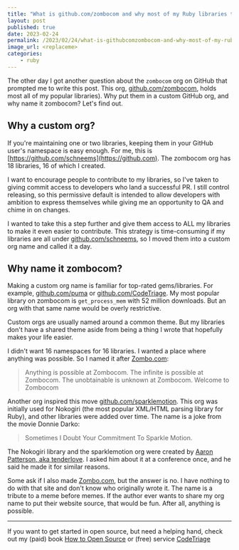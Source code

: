 ```yaml
---
title: "What is github.com/zombocom and why most of my Ruby libraries there?"
layout: post
published: true
date: 2023-02-24
permalink: /2023/02/24/what-is-githubcomzombocom-and-why-most-of-my-ruby-libraries-there/
image_url: <replaceme>
categories:
    - ruby
---
```


The other day I got another question about the `zombocom` org on GitHub that prompted me to write this post. This org, [github.com/zombocom](https://github.com/zombocom), holds most all of my popular libraries). Why put them in a custom GitHub org, and why name it zombocom? Let's find out.

## Why a custom org?

If you're maintaining one or two libraries, keeping them in your GitHub user's namespace is easy enough. For me, this is [https://github.com/schneems](https://github.com). The zombocom org has 18 libraries, 16 of which I created. 

I want to encourage people to contribute to my libraries, so I've taken to giving commit access to developers who land a successful PR. I still control releasing, so this permissive default is intended to allow developers with ambition to express themselves while giving me an opportunity to QA and chime in on changes.

I wanted to take this a step further and give them access to ALL my libraries to make it even easier to contribute. This strategy is time-consuming if my libraries are all under [github.com/schneems](https://github.com/schneems), so I moved them into a custom org name and called it a day.

## Why name it zombocom?

Making a custom org name is familiar for top-rated gems/libraries. For example, [github.com/puma](https://github.com/puma) or [github.com/CodeTriage](https://github.com/codetriage). My most popular library on zombocom is `get_process_mem` with 52 million downloads. But an org with that same name would be overly restrictive.

Custom orgs are usually named around a common theme. But my libraries don't have a shared theme aside from being a thing I wrote that hopefully makes your life easier. 

I didn't want 16 namespaces for 16 libraries. I wanted a place where anything was possible. So I named it after [Zombo.com](https://zombo.com):

> Anything is possible at Zombocom. The infinite is possible at Zombocom. The unobtainable is unknown at Zombocom. Welcome to Zombocom

Another org inspired this move [github.com/sparklemotion](https://github.com/sparklemotion). This org was initially used for Nokogiri (the most popular XML/HTML parsing library for Ruby), and other libraries were added over time. The name is a joke from the movie Donnie Darko:

> Sometimes I Doubt Your Commitment To Sparkle Motion.

The Nokogiri library and the sparklemotion org were created by [Aaron Patterson, aka tenderlove](https://github.com/sparklemotion/nokogiri/commit/e7f98b6cb8e4b49da26aa3bd70f415fac2af5ac3). I asked him about it at a conference once, and he said he made it for similar reasons.

Some ask if I also made [Zombo.com](https://zombo.com), but the answer is no. I have nothing to do with that site and don't know who originally wrote it. The name is a tribute to a meme before memes. If the author ever wants to share my org name to put their website source, that would be fun. After all, anything is possible.

---

If you want to get started in open source, but need a helping hand, check out my (paid) book [How to Open Source](https://howtoopensource.dev) or (free) service [CodeTriage](https://www.codetriage.com)
